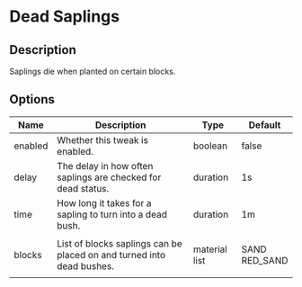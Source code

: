 # Dead Saplings

## Description

Saplings die when planted on certain blocks.

## Options

| Name    | Description                                                           | Type          | Default                   |
|---------|-----------------------------------------------------------------------|---------------|---------------------------|
| enabled | Whether this tweak is enabled.                                        | boolean       | false                     |
| delay   | The delay in how often saplings are checked for dead status.          | duration      | 1s                        |
| time    | How long it takes for a sapling to turn into a dead bush.             | duration      | 1m                        |
| blocks  | List of blocks saplings can be placed on and turned into dead bushes. | material list | <p>SAND<br>RED_SAND</p>   |